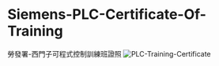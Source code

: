 # Siemens-PLC-Certificate-Of-Training
勞發署-西門子可程式控制訓練班證照
![PLC-Training-Certificate](https://github.com/Yan-Ju-Wang/Siemens-PLC-Certificate-Of-Training/assets/125424141/d9ace049-e6d8-4ea5-983a-c383b1499fea)



